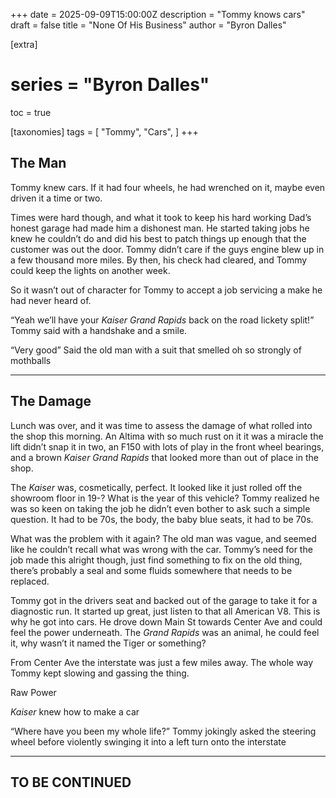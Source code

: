 +++
date = 2025-09-09T15:00:00Z
description = "Tommy knows cars"
draft = false
title = "None Of His Business"
author = "Byron Dalles"

[extra]
# series = "Byron Dalles"
toc = true

[taxonomies]
tags = [ "Tommy", "Cars", ]
+++
## The Man
Tommy knew cars. If it had four wheels, he had wrenched on it, maybe even driven it a time or two.

Times were hard though, and what it took to keep his hard working Dad’s honest garage had made him a dishonest man. He started taking jobs he knew he couldn’t do and did his best to patch things up enough that the customer was out the door. Tommy didn’t care if the guys engine blew up in a few thousand more miles. By then, his check had cleared, and Tommy could keep the lights on another week.

So it wasn’t out of character for Tommy to accept a job servicing a make he had never heard of.

“Yeah we’ll have your *Kaiser Grand Rapids* back on the road lickety split!” Tommy said with a handshake and a smile.

“Very good” Said the old man with a suit that smelled oh so strongly of mothballs

---
## The Damage
Lunch was over, and it was time to assess the damage of what rolled into the shop this morning. An Altima with so much rust on it it was a miracle the lift didn’t snap it in two, an F150 with lots of play in the front wheel bearings, and a brown *Kaiser Grand Rapids* that looked more than out of place in the shop.

The *Kaiser* was, cosmetically, perfect. It looked like it just rolled off the showroom floor in 19-? What is the year of this vehicle? Tommy realized he was so keen on taking the job he didn’t even bother to ask such a simple question. It had to be 70s, the body, the baby blue seats, it had to be 70s.

What was the problem with it again? The old man was vague, and seemed like he couldn’t recall what was wrong with the car. Tommy’s need for the job made this alright though, just find something to fix on the old thing, there’s probably a seal and some fluids somewhere that needs to be replaced.

Tommy got in the drivers seat and backed out of the garage to take it for a diagnostic run. It started up great, just listen to that all American V8. This is why he got into cars. He drove down Main St towards Center Ave and could feel the power underneath. The *Grand Rapids* was an animal, he could feel it, why wasn’t it named the Tiger or something?

From Center Ave the interstate was just a few miles away. The whole way Tommy kept slowing and gassing the thing.

Raw Power

*Kaiser* knew how to make a car

“Where have you been my whole life?” Tommy jokingly asked the steering wheel before violently swinging it into a left turn onto the interstate

---

## TO BE CONTINUED
